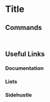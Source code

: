 # Title

## Commands

```bash

```

```powershell

```

## Useful Links


### Documentation


### Lists


### Sidehustle